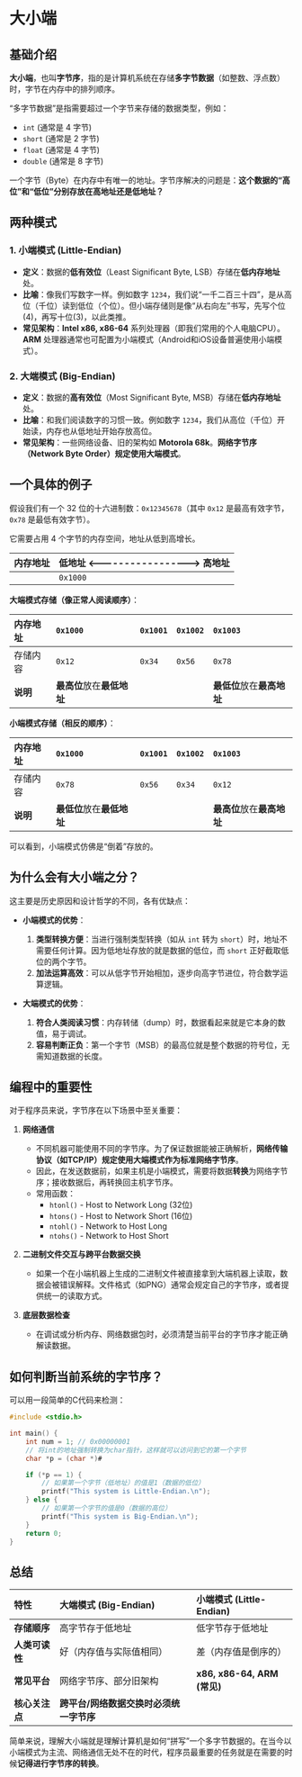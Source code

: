 # 大小端

## 基础介绍

**大小端**，也叫**字节序**，指的是计算机系统在存储**多字节数据**（如整数、浮点数）时，字节在内存中的排列顺序。

“多字节数据”是指需要超过一个字节来存储的数据类型，例如：
*   `int` (通常是 4 字节)
*   `short` (通常是 2 字节)
*   `float` (通常是 4 字节)
*   `double` (通常是 8 字节)

一个字节（Byte）在内存中有唯一的地址。字节序解决的问题是：**这个数据的“高位”和“低位”分别存放在高地址还是低地址？**



## 两种模式

### 1. 小端模式 (Little-Endian)
*   **定义**：数据的**低有效位**（Least Significant Byte, LSB）存储在**低内存地址**处。
*   **比喻**：像我们写数字一样。例如数字 `1234`，我们说“一千二百三十四”，是从高位（千位）读到低位（个位）。但小端存储则是像“从右向左”书写，先写个位(4)，再写十位(3)，以此类推。
*   **常见架构**：**Intel x86, x86-64** 系列处理器（即我们常用的个人电脑CPU）。**ARM** 处理器通常也可配置为小端模式（Android和iOS设备普遍使用小端模式）。

### 2. 大端模式 (Big-Endian)
*   **定义**：数据的**高有效位**（Most Significant Byte, MSB）存储在**低内存地址**处。
*   **比喻**：和我们阅读数字的习惯一致。例如数字 `1234`，我们从高位（千位）开始读，内存也从低地址开始存放高位。
*   **常见架构**：一些网络设备、旧的架构如 **Motorola 68k**。**网络字节序（Network Byte Order）规定使用大端模式**。



## 一个具体的例子

假设我们有一个 32 位的十六进制数：`0x12345678`（其中 `0x12` 是最高有效字节，`0x78` 是最低有效字节）。

它需要占用 4 个字节的内存空间，地址从低到高增长。

| 内存地址 | 低地址 <-----------------> 高地址 |
| :------- | :-------------------------------- |
|          | `0x1000`                          |

**大端模式存储（像正常人阅读顺序）**：

| 内存地址 | `0x1000`                   | `0x1001` | `0x1002` | `0x1003`                   |
| :------- | :------------------------- | :------- | :------- | :------------------------- |
| 存储内容 | `0x12`                     | `0x34`   | `0x56`   | `0x78`                     |
| **说明** | **最高位**放在**最低地址** |          |          | **最低位**放在**最高地址** |

**小端模式存储（相反的顺序）**：

| 内存地址 | `0x1000`                   | `0x1001` | `0x1002` | `0x1003`                   |
| :------- | :------------------------- | :------- | :------- | :------------------------- |
| 存储内容 | `0x78`                     | `0x56`   | `0x34`   | `0x12`                     |
| **说明** | **最低位**放在**最低地址** |          |          | **最高位**放在**最高地址** |

可以看到，小端模式仿佛是“倒着”存放的。



## 为什么会有大小端之分？

这主要是历史原因和设计哲学的不同，各有优缺点：
*   **小端模式的优势**：
    1.  **类型转换方便**：当进行强制类型转换（如从 `int` 转为 `short`）时，地址不需要任何计算。因为低地址存放的就是数据的低位，而 `short` 正好截取低位的两个字节。
    2.  **加法运算高效**：可以从低字节开始相加，逐步向高字节进位，符合数学运算逻辑。

*   **大端模式的优势**：
    1.  **符合人类阅读习惯**：内存转储（dump）时，数据看起来就是它本身的数值，易于调试。
    2.  **容易判断正负**：第一个字节（MSB）的最高位就是整个数据的符号位，无需知道数据的长度。



## 编程中的重要性

对于程序员来说，字节序在以下场景中至关重要：

1.  **网络通信**
    *   不同机器可能使用不同的字节序。为了保证数据能被正确解析，**网络传输协议（如TCP/IP）规定使用大端模式作为标准网络字节序**。
    *   因此，在发送数据前，如果主机是小端模式，需要将数据**转换**为网络字节序；接收数据后，再转换回主机字节序。
    *   常用函数：
        *   `htonl()` - Host to Network Long (32位)
        *   `htons()` - Host to Network Short (16位)
        *   `ntohl()` - Network to Host Long
        *   `ntohs()` - Network to Host Short

2.  **二进制文件交互与跨平台数据交换**
    *   如果一个在小端机器上生成的二进制文件被直接拿到大端机器上读取，数据会被错误解释。文件格式（如PNG）通常会规定自己的字节序，或者提供统一的读取方式。

3.  **底层数据检查**
    *   在调试或分析内存、网络数据包时，必须清楚当前平台的字节序才能正确解读数据。



## 如何判断当前系统的字节序？

可以用一段简单的C代码来检测：

```c
#include <stdio.h>

int main() {
    int num = 1; // 0x00000001
    // 将int的地址强制转换为char指针，这样就可以访问到它的第一个字节
    char *p = (char *)#

    if (*p == 1) {
        // 如果第一个字节（低地址）的值是1（数据的低位）
        printf("This system is Little-Endian.\n");
    } else {
        // 如果第一个字节的值是0（数据的高位）
        printf("This system is Big-Endian.\n");
    }
    return 0;
}
```

## 总结

| 特性           | 大端模式 (Big-Endian)                   | 小端模式 (Little-Endian)    |
| :------------- | :-------------------------------------- | :-------------------------- |
| **存储顺序**   | 高字节存于低地址                        | 低字节存于低地址            |
| **人类可读性** | 好（内存值与实际值相同）                | 差（内存值是倒序的）        |
| **常见平台**   | 网络字节序、部分旧架构                  | **x86, x86-64, ARM (常见)** |
| **核心关注点** | **跨平台/网络数据交换时必须统一字节序** |                             |

简单来说，理解大小端就是理解计算机是如何“拼写”一个多字节数据的。在当今以小端模式为主流、网络通信无处不在的时代，程序员最重要的任务就是在需要的时候**记得进行字节序的转换**。